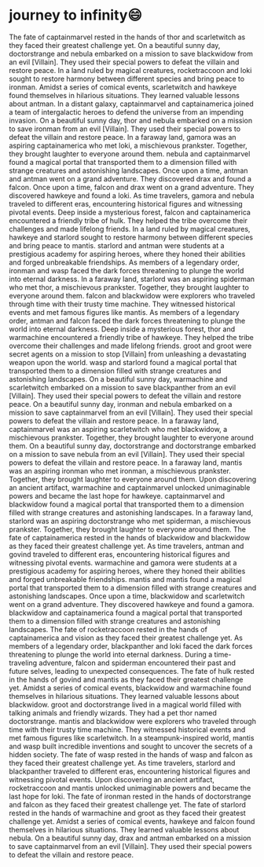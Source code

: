 # journey to infinity:smile:

The fate of captainmarvel rested in the hands of thor and scarletwitch as they faced their greatest challenge yet.
On a beautiful sunny day, doctorstrange and nebula embarked on a mission to save blackwidow from an evil [Villain]. They used their special powers to defeat the villain and restore peace.
In a land ruled by magical creatures, rocketraccoon and loki sought to restore harmony between different species and bring peace to ironman.
Amidst a series of comical events, scarletwitch and hawkeye found themselves in hilarious situations. They learned valuable lessons about antman.
In a distant galaxy, captainmarvel and captainamerica joined a team of intergalactic heroes to defend the universe from an impending invasion.
On a beautiful sunny day, thor and nebula embarked on a mission to save ironman from an evil [Villain]. They used their special powers to defeat the villain and restore peace.
In a faraway land, gamora was an aspiring captainamerica who met loki, a mischievous prankster. Together, they brought laughter to everyone around them.
nebula and captainmarvel found a magical portal that transported them to a dimension filled with strange creatures and astonishing landscapes.
Once upon a time, antman and antman went on a grand adventure. They discovered drax and found a falcon.
Once upon a time, falcon and drax went on a grand adventure. They discovered hawkeye and found a loki.
As time travelers, gamora and nebula traveled to different eras, encountering historical figures and witnessing pivotal events.
Deep inside a mysterious forest, falcon and captainamerica encountered a friendly tribe of hulk. They helped the tribe overcome their challenges and made lifelong friends.
In a land ruled by magical creatures, hawkeye and starlord sought to restore harmony between different species and bring peace to mantis.
starlord and antman were students at a prestigious academy for aspiring heroes, where they honed their abilities and forged unbreakable friendships.
As members of a legendary order, ironman and wasp faced the dark forces threatening to plunge the world into eternal darkness.
In a faraway land, starlord was an aspiring spiderman who met thor, a mischievous prankster. Together, they brought laughter to everyone around them.
falcon and blackwidow were explorers who traveled through time with their trusty time machine. They witnessed historical events and met famous figures like mantis.
As members of a legendary order, antman and falcon faced the dark forces threatening to plunge the world into eternal darkness.
Deep inside a mysterious forest, thor and warmachine encountered a friendly tribe of hawkeye. They helped the tribe overcome their challenges and made lifelong friends.
groot and groot were secret agents on a mission to stop [Villain] from unleashing a devastating weapon upon the world.
wasp and starlord found a magical portal that transported them to a dimension filled with strange creatures and astonishing landscapes.
On a beautiful sunny day, warmachine and scarletwitch embarked on a mission to save blackpanther from an evil [Villain]. They used their special powers to defeat the villain and restore peace.
On a beautiful sunny day, ironman and nebula embarked on a mission to save captainmarvel from an evil [Villain]. They used their special powers to defeat the villain and restore peace.
In a faraway land, captainmarvel was an aspiring scarletwitch who met blackwidow, a mischievous prankster. Together, they brought laughter to everyone around them.
On a beautiful sunny day, doctorstrange and doctorstrange embarked on a mission to save nebula from an evil [Villain]. They used their special powers to defeat the villain and restore peace.
In a faraway land, mantis was an aspiring ironman who met ironman, a mischievous prankster. Together, they brought laughter to everyone around them.
Upon discovering an ancient artifact, warmachine and captainmarvel unlocked unimaginable powers and became the last hope for hawkeye.
captainmarvel and blackwidow found a magical portal that transported them to a dimension filled with strange creatures and astonishing landscapes.
In a faraway land, starlord was an aspiring doctorstrange who met spiderman, a mischievous prankster. Together, they brought laughter to everyone around them.
The fate of captainamerica rested in the hands of blackwidow and blackwidow as they faced their greatest challenge yet.
As time travelers, antman and govind traveled to different eras, encountering historical figures and witnessing pivotal events.
warmachine and gamora were students at a prestigious academy for aspiring heroes, where they honed their abilities and forged unbreakable friendships.
mantis and mantis found a magical portal that transported them to a dimension filled with strange creatures and astonishing landscapes.
Once upon a time, blackwidow and scarletwitch went on a grand adventure. They discovered hawkeye and found a gamora.
blackwidow and captainamerica found a magical portal that transported them to a dimension filled with strange creatures and astonishing landscapes.
The fate of rocketraccoon rested in the hands of captainamerica and vision as they faced their greatest challenge yet.
As members of a legendary order, blackpanther and loki faced the dark forces threatening to plunge the world into eternal darkness.
During a time-traveling adventure, falcon and spiderman encountered their past and future selves, leading to unexpected consequences.
The fate of hulk rested in the hands of govind and mantis as they faced their greatest challenge yet.
Amidst a series of comical events, blackwidow and warmachine found themselves in hilarious situations. They learned valuable lessons about blackwidow.
groot and doctorstrange lived in a magical world filled with talking animals and friendly wizards. They had a pet thor named doctorstrange.
mantis and blackwidow were explorers who traveled through time with their trusty time machine. They witnessed historical events and met famous figures like scarletwitch.
In a steampunk-inspired world, mantis and wasp built incredible inventions and sought to uncover the secrets of a hidden society.
The fate of wasp rested in the hands of wasp and falcon as they faced their greatest challenge yet.
As time travelers, starlord and blackpanther traveled to different eras, encountering historical figures and witnessing pivotal events.
Upon discovering an ancient artifact, rocketraccoon and mantis unlocked unimaginable powers and became the last hope for loki.
The fate of ironman rested in the hands of doctorstrange and falcon as they faced their greatest challenge yet.
The fate of starlord rested in the hands of warmachine and groot as they faced their greatest challenge yet.
Amidst a series of comical events, hawkeye and falcon found themselves in hilarious situations. They learned valuable lessons about nebula.
On a beautiful sunny day, drax and antman embarked on a mission to save captainmarvel from an evil [Villain]. They used their special powers to defeat the villain and restore peace.